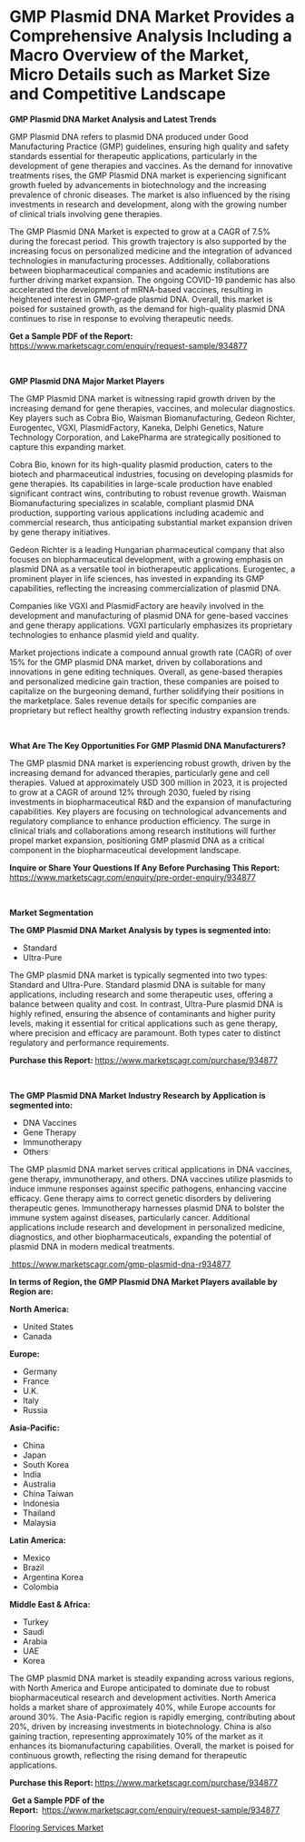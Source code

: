 <p><h1>GMP Plasmid DNA Market Provides a Comprehensive Analysis Including a Macro Overview of the Market, Micro Details such as Market Size and Competitive Landscape</h1></p><p><strong>GMP Plasmid DNA Market Analysis and Latest Trends</strong></p>
<p><p>GMP Plasmid DNA refers to plasmid DNA produced under Good Manufacturing Practice (GMP) guidelines, ensuring high quality and safety standards essential for therapeutic applications, particularly in the development of gene therapies and vaccines. As the demand for innovative treatments rises, the GMP Plasmid DNA market is experiencing significant growth fueled by advancements in biotechnology and the increasing prevalence of chronic diseases. The market is also influenced by the rising investments in research and development, along with the growing number of clinical trials involving gene therapies.</p><p>The GMP Plasmid DNA Market is expected to grow at a CAGR of 7.5% during the forecast period. This growth trajectory is also supported by the increasing focus on personalized medicine and the integration of advanced technologies in manufacturing processes. Additionally, collaborations between biopharmaceutical companies and academic institutions are further driving market expansion. The ongoing COVID-19 pandemic has also accelerated the development of mRNA-based vaccines, resulting in heightened interest in GMP-grade plasmid DNA. Overall, this market is poised for sustained growth, as the demand for high-quality plasmid DNA continues to rise in response to evolving therapeutic needs.</p></p>
<p><strong>Get a Sample PDF of the Report:&nbsp;</strong> <a href="https://www.marketscagr.com/enquiry/request-sample/934877?utm_campaign=3018&utm_medium=2&utm_source=Github&utm_content=ia&utm_term=07032025&utm_id=gmp-plasmid-dna">https://www.marketscagr.com/enquiry/request-sample/934877</a></p>
<p>&nbsp;</p>
<p><strong>GMP Plasmid DNA Major Market Players</strong></p>
<p><p>The GMP Plasmid DNA market is witnessing rapid growth driven by the increasing demand for gene therapies, vaccines, and molecular diagnostics. Key players such as Cobra Bio, Waisman Biomanufacturing, Gedeon Richter, Eurogentec, VGXI, PlasmidFactory, Kaneka, Delphi Genetics, Nature Technology Corporation, and LakePharma are strategically positioned to capture this expanding market.</p><p>Cobra Bio, known for its high-quality plasmid production, caters to the biotech and pharmaceutical industries, focusing on developing plasmids for gene therapies. Its capabilities in large-scale production have enabled significant contract wins, contributing to robust revenue growth. Waisman Biomanufacturing specializes in scalable, compliant plasmid DNA production, supporting various applications including academic and commercial research, thus anticipating substantial market expansion driven by gene therapy initiatives.</p><p>Gedeon Richter is a leading Hungarian pharmaceutical company that also focuses on biopharmaceutical development, with a growing emphasis on plasmid DNA as a versatile tool in biotherapeutic applications. Eurogentec, a prominent player in life sciences, has invested in expanding its GMP capabilities, reflecting the increasing commercialization of plasmid DNA.</p><p>Companies like VGXI and PlasmidFactory are heavily involved in the development and manufacturing of plasmid DNA for gene-based vaccines and gene therapy applications. VGXI particularly emphasizes its proprietary technologies to enhance plasmid yield and quality.</p><p>Market projections indicate a compound annual growth rate (CAGR) of over 15% for the GMP plasmid DNA market, driven by collaborations and innovations in gene editing techniques. Overall, as gene-based therapies and personalized medicine gain traction, these companies are poised to capitalize on the burgeoning demand, further solidifying their positions in the marketplace. Sales revenue details for specific companies are proprietary but reflect healthy growth reflecting industry expansion trends.</p></p>
<p>&nbsp;</p>
<p><strong>What Are The Key Opportunities For GMP Plasmid DNA Manufacturers?</strong></p>
<p><p>The GMP plasmid DNA market is experiencing robust growth, driven by the increasing demand for advanced therapies, particularly gene and cell therapies. Valued at approximately USD 300 million in 2023, it is projected to grow at a CAGR of around 12% through 2030, fueled by rising investments in biopharmaceutical R&D and the expansion of manufacturing capabilities. Key players are focusing on technological advancements and regulatory compliance to enhance production efficiency. The surge in clinical trials and collaborations among research institutions will further propel market expansion, positioning GMP plasmid DNA as a critical component in the biopharmaceutical development landscape.</p></p>
<p><strong>Inquire or Share Your Questions If Any Before Purchasing This Report:</strong> <a href="https://www.marketscagr.com/enquiry/pre-order-enquiry/934877?utm_campaign=3018&utm_medium=2&utm_source=Github&utm_content=ia&utm_term=07032025&utm_id=gmp-plasmid-dna">https://www.marketscagr.com/enquiry/pre-order-enquiry/934877</a></p>
<p>&nbsp;</p>
<p><strong>Market Segmentation</strong></p>
<p><strong>The GMP Plasmid DNA Market Analysis by types is segmented into:</strong></p>
<p><ul><li>Standard</li><li>Ultra-Pure</li></ul></p>
<p><p>The GMP plasmid DNA market is typically segmented into two types: Standard and Ultra-Pure. Standard plasmid DNA is suitable for many applications, including research and some therapeutic uses, offering a balance between quality and cost. In contrast, Ultra-Pure plasmid DNA is highly refined, ensuring the absence of contaminants and higher purity levels, making it essential for critical applications such as gene therapy, where precision and efficacy are paramount. Both types cater to distinct regulatory and performance requirements.</p></p>
<p><strong>Purchase this Report:&nbsp;</strong><a href="https://www.marketscagr.com/purchase/934877?utm_campaign=3018&utm_medium=2&utm_source=Github&utm_content=ia&utm_term=07032025&utm_id=gmp-plasmid-dna">https://www.marketscagr.com/purchase/934877</a></p>
<p>&nbsp;</p>
<p><strong>The GMP Plasmid DNA Market Industry Research by Application is segmented into:</strong></p>
<p><ul><li>DNA Vaccines</li><li>Gene Therapy</li><li>Immunotherapy</li><li>Others</li></ul></p>
<p><p>The GMP plasmid DNA market serves critical applications in DNA vaccines, gene therapy, immunotherapy, and others. DNA vaccines utilize plasmids to induce immune responses against specific pathogens, enhancing vaccine efficacy. Gene therapy aims to correct genetic disorders by delivering therapeutic genes. Immunotherapy harnesses plasmid DNA to bolster the immune system against diseases, particularly cancer. Additional applications include research and development in personalized medicine, diagnostics, and other biopharmaceuticals, expanding the potential of plasmid DNA in modern medical treatments.</p></p>
<p><a href="https://www.marketscagr.com/gmp-plasmid-dna-r934877?utm_campaign=3018&utm_medium=2&utm_source=Github&utm_content=ia&utm_term=07032025&utm_id=gmp-plasmid-dna">&nbsp;https://www.marketscagr.com/gmp-plasmid-dna-r934877</a></p>
<p><strong>In terms of Region, the GMP Plasmid DNA Market Players available by Region are:</strong></p>
<p>
    <p> <strong> North America: </strong>
        <ul>
            <li>United States</li>
            <li>Canada</li>
        </ul>
        </p> 
    <p> <strong> Europe: </strong>
        <ul>
            <li>Germany</li>
            <li>France</li>
            <li>U.K.</li>
            <li>Italy</li>
            <li>Russia</li>
        </ul>
        </p> 
    <p> <strong> Asia-Pacific: </strong>
        <ul>
            <li>China</li>
            <li>Japan</li>
            <li>South Korea</li>
            <li>India</li>
            <li>Australia</li>
            <li>China Taiwan</li>
            <li>Indonesia</li>
            <li>Thailand</li>
            <li>Malaysia</li>
        </ul>
        </p> 
    <p> <strong> Latin America: </strong>
        <ul>
            <li>Mexico</li>
            <li>Brazil</li>
            <li>Argentina Korea</li>
            <li>Colombia</li>
        </ul>
        </p> 
    <p> <strong> Middle East & Africa: </strong>
        <ul>
            <li>Turkey</li>
            <li>Saudi</li>
            <li>Arabia</li>
            <li>UAE</li>
            <li>Korea</li>
        </ul>
    </p>
    </p>
<p><p>The GMP plasmid DNA market is steadily expanding across various regions, with North America and Europe anticipated to dominate due to robust biopharmaceutical research and development activities. North America holds a market share of approximately 40%, while Europe accounts for around 30%. The Asia-Pacific region is rapidly emerging, contributing about 20%, driven by increasing investments in biotechnology. China is also gaining traction, representing approximately 10% of the market as it enhances its biomanufacturing capabilities. Overall, the market is poised for continuous growth, reflecting the rising demand for therapeutic applications.</p></p>
<p><strong>Purchase this Report: </strong><a href="https://www.marketscagr.com/purchase/934877?utm_campaign=3018&utm_medium=2&utm_source=Github&utm_content=ia&utm_term=07032025&utm_id=gmp-plasmid-dna">https://www.marketscagr.com/purchase/934877</a></p>
<p>&nbsp;<strong>Get a Sample PDF of the Report:&nbsp;&nbsp;</strong><a href="https://www.marketscagr.com/enquiry/request-sample/934877?utm_campaign=3018&utm_medium=2&utm_source=Github&utm_content=ia&utm_term=07032025&utm_id=gmp-plasmid-dna">https://www.marketscagr.com/enquiry/request-sample/934877</a></p>
<p><strong></strong></p>
<p><p><a href="https://github.com/rianttegang/Market-Research-Report-List-1/blob/main/flooring-services-market.md?utm_campaign=3018&utm_medium=2&utm_source=Github&utm_content=ia&utm_term=07032025&utm_id=gmp-plasmid-dna">Flooring Services Market</a></p></p>